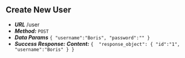 ## Create New User
* ***URL***
  /user
* ***Method:***
  `POST`
* ***Data Params***
   `{
      "username":"Boris",
      "password":""
    }`
* ***Success Response:***
    ***Content:*** 
    `{ 
       "response_object": {
          "id":"1",
          "username":"Boris"
       }
     }`

